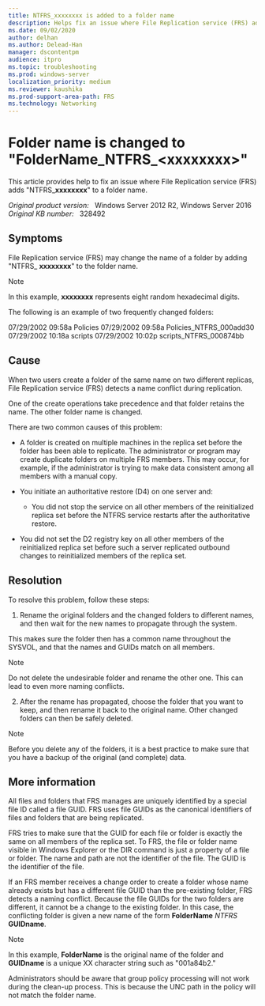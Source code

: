 ```yaml
---
title: NTFRS_xxxxxxxx is added to a folder name
description: Helps fix an issue where File Replication service (FRS) adds "NTFRS_xxxxxxxx" to a folder name.
ms.date: 09/02/2020
author: delhan
ms.author: Delead-Han
manager: dscontentpm
audience: itpro
ms.topic: troubleshooting
ms.prod: windows-server
localization_priority: medium
ms.reviewer: kaushika
ms.prod-support-area-path: FRS
ms.technology: Networking
---
```

# Folder name is changed to "FolderName_NTFRS_\<xxxxxxxx>"

This article provides help to fix an issue where File Replication service (FRS) adds "NTFRS_**xxxxxxxx**" to a folder name.

_Original product version:_ &nbsp; Windows Server 2012 R2, Windows Server 2016  
_Original KB number:_ &nbsp; 328492

## Symptoms

File Replication service (FRS) may change the name of a folder by adding "NTFRS_ **xxxxxxxx**" to the folder name.

> [!NOTE]
> In this example, **xxxxxxxx** represents eight random hexadecimal digits.

The following is an example of two frequently changed folders:

07/29/2002 09:58a Policies
07/29/2002 09:58a Policies_NTFRS_000add30
07/29/2002 10:18a scripts
07/29/2002 10:02p scripts_NTFRS_000874bb

## Cause

When two users create a folder of the same name on two different replicas, File Replication service (FRS) detects a name conflict during replication.

One of the create operations take precedence and that folder retains the name. The other folder name is changed.

There are two common causes of this problem:


- A folder is created on multiple machines in the replica set before the folder has been able to replicate. The administrator or program may create duplicate folders on multiple FRS members. This may occur, for example, if the administrator is trying to make data consistent among all members with a manual copy.

- You initiate an authoritative restore (D4) on one server and:
  - You did not stop the service on all other members of the reinitialized replica set before the NTFRS service restarts after the authoritative restore.

- You did not set the D2 registry key on all other members of the reinitialized replica set before such a server replicated outbound changes to reinitialized members of the replica set.


## Resolution

To resolve this problem, follow these steps:


1. Rename the original folders and the changed folders to different names, and then wait for the new names to propagate through the system.

This makes sure the folder then has a common name throughout the SYSVOL, and that the names and GUIDs match on all members.

> [!NOTE]
> Do not delete the undesirable folder and rename the other one. This can lead to even more naming conflicts.

2. After the rename has propagated, choose the folder that you want to keep, and then rename it back to the original name. Other changed folders can then be safely deleted.

> [!NOTE]
> Before you delete any of the folders, it is a best practice to make sure that you have a backup of the original (and complete) data.

## More information

All files and folders that FRS manages are uniquely identified by a special file ID called a file GUID. FRS uses file GUIDs as the canonical identifiers of files and folders that are being replicated.

FRS tries to make sure that the GUID for each file or folder is exactly the same on all members of the replica set. To FRS, the file or folder name visible in Windows Explorer or the DIR command is just a property of a file or folder. The name and path are not the identifier of the file. The GUID is the identifier of the file.

If an FRS member receives a change order to create a folder whose name already exists but has a different file GUID than the pre-existing folder, FRS detects a naming conflict. Because the file GUIDs for the two folders are different, it cannot be a change to the existing folder. In this case, the conflicting folder is given a new name of the form **FolderName** _NTFRS_ **GUIDname**.

> [!NOTE]
> In this example, **FolderName** is the original name of the folder and **GUIDname** is a unique XX character string such as "001a84b2."

Administrators should be aware that group policy processing will not work during the clean-up process. This is because the UNC path in the policy will not match the folder name.
